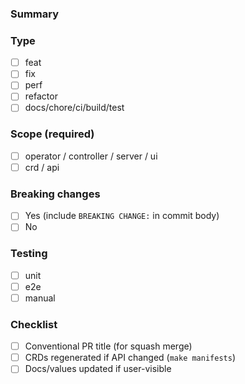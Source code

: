### Summary

<!-- What/why? Link issues. -->

### Type

- [ ] feat
- [ ] fix
- [ ] perf
- [ ] refactor
- [ ] docs/chore/ci/build/test

### Scope (required)

- [ ] operator / controller / server / ui
- [ ] crd / api

### Breaking changes

- [ ] Yes (include `BREAKING CHANGE:` in commit body)
- [ ] No

### Testing

- [ ] unit
- [ ] e2e
- [ ] manual

### Checklist

- [ ] Conventional PR title (for squash merge)
- [ ] CRDs regenerated if API changed (`make manifests`)
- [ ] Docs/values updated if user-visible
